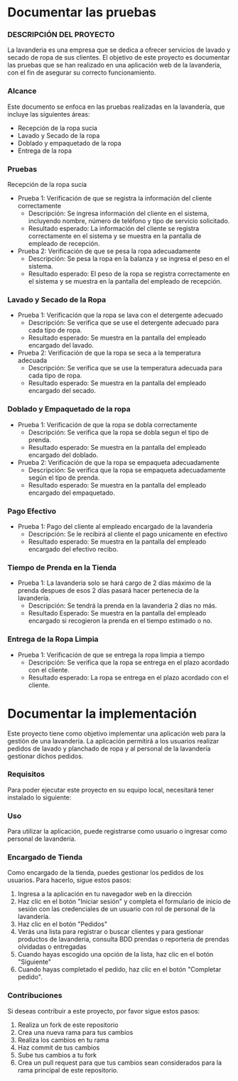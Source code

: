 # Documentar las pruebas

### DESCRIPCIÓN DEL PROYECTO
La lavanderia es una empresa que se dedica a ofrecer servicios de lavado y secado de ropa de sus clientes. El objetivo de este proyecto es documentar las pruebas que se han realizado en una aplicación web de la lavandería, con el fin de asegurar su correcto funcionamiento.

### Alcance
Este documento se enfoca en las pruebas realizadas en la lavandería, que incluye las siguientes áreas:
  * Recepción de la ropa sucia
  * Lavado y Secado de la ropa
  * Doblado y empaquetado de la ropa
  * Entrega de la ropa

### Pruebas
Recepción de la ropa sucia
 * Prueba 1: Verificación de que se registra la información del cliente correctamente
   * Descripción: Se ingresa información del cliente en el sistema, incluyendo nombre, número de teléfono y tipo de servicio solicitado.
   * Resultado esperado: La información del cliente se registra correctamente en el sistema y se muestra en la pantalla de empleado de recepción.
 * Prueba 2: Verificación de que se pesa la ropa adecuadamente
   * Descripción: Se pesa la ropa en la balanza y se ingresa el peso en el sistema.
   * Resultado esperado: El peso de la ropa se registra correctamente en el sistema y se muestra en la pantalla del empleado de recepción.

### Lavado y Secado de la Ropa
 * Prueba 1: Verificación que la ropa se lava con el detergente adecuado
   * Descripción: Se verifica que se use el detergente adecuado para cada tipo de ropa.
   * Resultado esperado: Se muestra en la pantalla del empleado encargado del lavado.
* Prueba 2: Verificación de que la ropa se seca a la temperatura adecuada
  * Descripción: Se verifica que se use la temperatura adecuada para cada tipo de ropa.
  * Resultado esperado: Se muestra en la pantalla del empleado encargado del secado.

### Doblado y Empaquetado de la ropa
* Prueba 1: Verificación de que la ropa se dobla correctamente
  * Descripción: Se verifica que la ropa se dobla segun el tipo de prenda.
  * Resultado esperado: Se muestra en la pantalla del empleado encargado del doblado.
* Prueba 2: Verificación de que la ropa se empaqueta adecuadamente
  * Descripción: Se verifica que la ropa se empaqueta adecuadamente según el tipo de prenda.
  * Resultado esperado: Se muestra en la pantalla del empleado encargado del empaquetado.

### Pago Efectivo
* Prueba 1: Pago del cliente al empleado encargado de la lavanderia
  * Descripción: Se le recibirá al cliente el pago unicamente en efectivo
  * Resultado esperado: Se muestra en la pantalla del empleado encargado del efectivo recibo.

### Tiempo de Prenda en la Tienda
* Prueba 1: La lavanderia solo se hará cargo de 2 días máximo de la prenda despues de esos 2 días pasará hacer pertenecia de la lavandería.
  * Descripción: Se tendrá la prenda en la lavanderia 2 días no más.
  * Resultado Esperado: Se muestra en la pantalla del empleado encargado si recogieron la prenda en el tiempo estimado o no. 

### Entrega de la Ropa Limpia
* Prueba 1: Verificación de que se entrega la ropa limpia a tiempo
  * Descripción: Se verifica que la ropa se entrega en el plazo acordado con el cliente.
  * Resultado esperado: La ropa se entrega en el plazo acordado con el cliente.


# Documentar la implementación
Este proyecto tiene como objetivo implementar una aplicación web para la gestión de una lavandería. La aplicación permitirá a los usuarios realizar pedidos de lavado y planchado de ropa y al personal de la lavandería gestionar dichos pedidos.

### Requisitos
Para poder ejecutar este proyecto en su equipo local, necesitará tener instalado lo siguiente:

### Uso
Para utilizar la aplicación, puede registrarse como usuario o ingresar como personal de lavandería.

### Encargado de Tienda
Como encargado de la tienda, puedes gestionar los pedidos de los usuarios. Para hacerlo, sigue estos pasos:
1. Ingresa a la aplicación en tu navegador web en la dirección
2. Haz clic en el botón "Iniciar sesión" y completa el formulario de inicio de sesión con las credenciales de un usuario con rol de personal de la lavandería.
3. Haz clic en el botón "Pedidos"
4. Verás una lista para registrar o buscar clientes y para gestionar productos de lavandería, consulta BDD prendas o reporteria de prendas olvidadas o entregadas
5. Cuando hayas escogido una opción de la lista, haz clic en el botón "Siguiente"
6. Cuando hayas completado el pedido, haz clic en el botón "Completar pedido".

### Contribuciones
Si deseas contribuir a este proyecto, por favor sigue estos pasos:
1. Realiza un fork de este repositorio
2. Crea una nueva rama para tus cambios
3. Realiza los cambios en tu rama
4. Haz commit de tus cambios
5. Sube tus cambios a tu fork
6. Crea un pull request para que tus cambios sean considerados para la rama principal de este repositorio.
